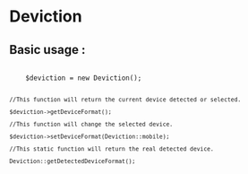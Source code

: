 Deviction
============

## Basic usage : ##

<code>
	$deviction = new Deviction();
	
	//This function will return the current device detected or selected.
	
	$deviction->getDeviceFormat();
	
	//This function will change the selected device.
	
	$deviction->setDeviceFormat(Deviction::mobile);
	
	//This static function will return the real detected device.
	
	Deviction::getDetectedDeviceFormat();
	
</code>
